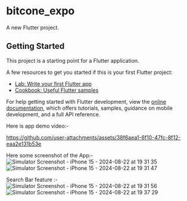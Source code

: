 # bitcone_expo

A new Flutter project.

## Getting Started

This project is a starting point for a Flutter application.

A few resources to get you started if this is your first Flutter project:

- [Lab: Write your first Flutter app](https://docs.flutter.dev/get-started/codelab)
- [Cookbook: Useful Flutter samples](https://docs.flutter.dev/cookbook)

For help getting started with Flutter development, view the
[online documentation](https://docs.flutter.dev/), which offers tutorials,
samples, guidance on mobile development, and a full API reference.

Here is app demo video:-


https://github.com/user-attachments/assets/38f6aea1-6f10-47fc-8f12-eaa2e131b53e




Here some screenshot of the App:-
![Simulator Screenshot - iPhone 15 - 2024-08-22 at 19 31 35](https://github.com/user-attachments/assets/7db0e914-fc2e-43d7-a721-6234ae0cd22b)
![Simulator Screenshot - iPhone 15 - 2024-08-22 at 19 31 47](https://github.com/user-attachments/assets/be3adb7b-7582-4e8d-8a06-99e08516edbf)


Search Bar feature :-
![Simulator Screenshot - iPhone 15 - 2024-08-22 at 19 31 56](https://github.com/user-attachments/assets/0ddff1fb-d0f7-427a-97b4-dd4cb8ddcc11)
![Simulator Screenshot - iPhone 15 - 2024-08-22 at 19 37 29](https://github.com/user-attachments/assets/57270885-2e75-4b9e-8099-8098e89b239f)


